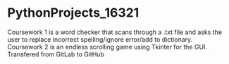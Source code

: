 # PythonProjects_16321
  Coursework 1 is a word checker that scans through a .txt file and asks the user to replace incorrect spelling/ignore error/add to dictionary. 
  Coursework 2 is an endless scrolling game using Tkinter for the GUI. 
  Transfered from GitLab to GitHub
